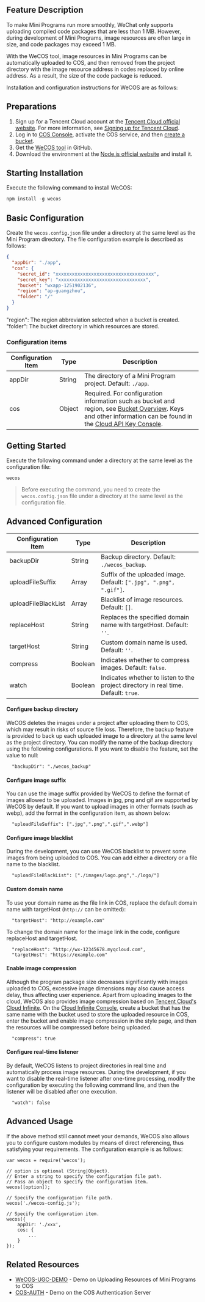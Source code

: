 ## Feature Description
To make Mini Programs run more smoothly, WeChat only supports uploading compiled code packages that are less than 1 MB. However, during development of Mini Programs, image resources are often large in size, and code packages may exceed 1 MB.

With the WeCOS tool, image resources in Mini Programs can be automatically uploaded to COS, and then removed from the project directory with the image resource address in codes replaced by online address. As a result, the size of the code package is reduced.

Installation and configuration instructions for WeCOS are as follows:
## Preparations
1. Sign up for a Tencent Cloud account at the [Tencent Cloud official website](https://intl.cloud.tencent.com/). For more information, see [Signing up for Tencent Cloud](/doc/product/378/9603).
2. Log in to [COS Console](https://intl.cloud.tencent.com/login), activate the COS service, and then [create a bucket](/doc/product/436/6232).
3. Get the [WeCOS tool](https://github.com/tencentyun/wecos) in GitHub.
4. Download the environment at the [Node.js official website](https://nodejs.org/) and install it.

## Starting Installation
Execute the following command to install WeCOS:

```js
npm install -g wecos
```

## Basic Configuration
Create the `wecos.config.json` file under a directory at the same level as the Mini Program directory. The file configuration example is described as follows:

```json
{
  "appDir": "./app",
  "cos": {
    "secret_id": "xxxxxxxxxxxxxxxxxxxxxxxxxxxxxxxxxxxx",
    "secret_key": "xxxxxxxxxxxxxxxxxxxxxxxxxxxxxxxx",
    "bucket": "wxapp-1251902136",
    "region": "ap-guangzhou", 
    "folder": "/"
  }
}
```

"region": The region abbreviation selected when a bucket is created.
"folder": The bucket directory in which resources are stored.

### Configuration items

| Configuration Item | Type | Description |
| ------ | ------------ | ---------------------------------------- |
| appDir | String | The directory of a Mini Program project. Default: `./app`. |
| cos | Object | Required. For configuration information such as bucket and region, see [Bucket Overview](https://cloud.tencent.com/document/product/436/13312). Keys and other information can be found in the [Cloud API Key Console](https://intl.cloud.tencent.com/login). |


## Getting Started
Execute the following command under a directory at the same level as the configuration file:
```
wecos
```

>Before executing the command, you need to create the `wecos.config.json` file under a directory at the same level as the configuration file.

## Advanced Configuration

| Configuration Item | Type | Description |
| ------------------- | ------------- | --------------------------------------- |
| backupDir | String | Backup directory. Default: `./wecos_backup`. |
| uploadFileSuffix | Array | Suffix of the uploaded image. Default: `[".jpg", ".png", ".gif"]`. |
| uploadFileBlackList | Array | Blacklist of image resources. Default: `[]`. |
| replaceHost | String | Replaces the specified domain name with targetHost. Default: `''`. |
| targetHost | String | Custom domain name is used. Default: `''`. |
| compress | Boolean | Indicates whether to compress images. Default: `false`. |
| watch | Boolean | Indicates whether to listen to the project directory in real time. Default: `true`. |

#### Configure backup directory
WeCOS deletes the images under a project after uploading them to COS, which may result in risks of source file loss. Therefore, the backup feature is provided to back up each uploaded image to a directory at the same level as the project directory. You can modify the name of the backup directory using the following configurations. If you want to disable the feature, set the value to null:
```
  "backupDir": "./wecos_backup"
```
#### Configure image suffix
You can use the image suffix provided by WeCOS to define the format of images allowed to be uploaded. Images in jpg, png and gif are supported by WeCOS by default. If you want to upload images in other formats (such as webp), add the format in the configuration item, as shown below:

```
  "uploadFileSuffix": [".jpg",".png",".gif",".webp"]
```

#### Configure image blacklist
During the development, you can use WeCOS blacklist to prevent some images from being uploaded to COS. You can add either a directory or a file name to the blacklist.

```
  "uploadFileBlackList": ["./images/logo.png","./logo/"]
```

#### Custom domain name
To use your domain name as the file link in COS, replace the default domain name with targetHost (`http://` can be omitted):

```
  "targetHost": "http://example.com"
```

To change the domain name for the image link in the code, configure replaceHost and targetHost.

```
  "replaceHost": "http://wx-12345678.myqcloud.com",
  "targetHost": "https://example.com"
```

#### Enable image compression
Although the program package size decreases significantly with images uploaded to COS, excessive image dimensions may also cause access delay, thus affecting user experience.
Apart from uploading images to the cloud, WeCOS also provides image compression based on [Tencent Cloud's Cloud Infinite](https://cloud.tencent.com/product/ci). On the [Cloud Infinite Console](https://intl.cloud.tencent.com/login), create a bucket that has the same name with the bucket used to store the uploaded resource in COS, enter the bucket and enable image compression in the style page, and then the resources will be compressed before being uploaded.

```
  "compress": true
```

#### Configure real-time listener
By default, WeCOS listens to project directories in real time and automatically process image resources. During the development, if you want to disable the real-time listener after one-time processing, modify the configuration by executing the following command line, and then the listener will be disabled after one execution.

```
  "watch": false
```

## Advanced Usage
If the above method still cannot meet your demands, WeCOS also allows you to configure custom modules by means of direct referencing, thus satisfying your requirements. The configuration example is as follows:

```
var wecos = require('wecos');

// option is optional (String|Object).
// Enter a string to specify the configuration file path.
// Pass an object to specify the configuration item.
wecos([option]);

// Specify the configuration file path.
wecos('./wecos-config.js');

// Specify the configuration item.
wecos({
    appDir: './xxx',
    cos: {
        ...
    }
});
```

## Related Resources
- [WeCOS-UGC-DEMO](https://github.com/tencentyun/wecos-ugc-upload-demo) - Demo on Uploading Resources of Mini Programs to COS
- [COS-AUTH](https://github.com/tencentyun/cos-auth) - Demo on the COS Authentication Server

